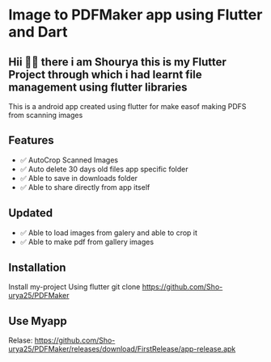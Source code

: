 
# Image to PDFMaker app using Flutter and Dart

## Hii 🙋‍♂️ there i am Shourya this is my Flutter Project through which i had learnt file management using flutter libraries

This is a android app created using flutter for make easof making PDFS from scanning images 




## Features

- ✅ AutoCrop Scanned Images
- ✅ Auto delete 30 days old files app specific folder
- ✅ Able to save in downloads folder
- ✅ Able to share directly from app itself
## Updated
- ✅ Able to load images from galery and able to crop it
- ✅ Able to make pdf from gallery images

## Installation

Install my-project Using flutter
    git clone https://github.com/Sho-urya25/PDFMaker
## Use Myapp

Relase: https://github.com/Sho-urya25/PDFMaker/releases/download/FirstRelease/app-release.apk
